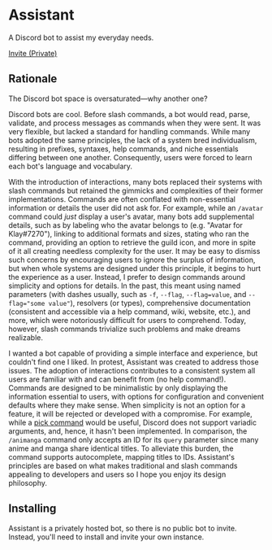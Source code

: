 # Assistant

A Discord bot to assist my everyday needs.

[Invite (Private)](https://discord.com/api/oauth2/authorize?client_id=856158596344709130&permissions=123904&scope=bot%20applications.commands)

## Rationale

The Discord bot space is oversaturated—why another one?

Discord bots are cool. Before slash commands, a bot would read, parse, validate, and process messages as commands when they were sent. It was very flexible, but lacked a standard for handling commands. While many bots adopted the same principles, the lack of a system bred individualism, resulting in prefixes, syntaxes, help commands, and niche essentials differing between one another. Consequently, users were forced to learn each bot's language and vocabulary.

With the introduction of interactions, many bots replaced their systems with slash commands but retained the gimmicks and complexities of their former implementations. Commands are often conflated with non-essential information or details the user did not ask for. For example, while an `/avatar` command could *just* display a user's avatar, many bots add supplemental details, such as by labeling who the avatar belongs to (e.g. "Avatar for Klay#7270"), linking to additional formats and sizes, stating who ran the command, providing an option to retrieve the guild icon, and more in spite of it all creating needless complexity for the user. It may be easy to dismiss such concerns by encouraging users to ignore the surplus of information, but when whole systems are designed under this principle, it begins to hurt the experience as a user. Instead, I prefer to design commands around simplicity and options for details. In the past, this meant using named parameters (with dashes usually, such as `-f`, `--flag`, `--flag=value`, and `--flag="some value"`), resolvers (or types), comprehensive documentation (consistent and accessible via a help command, wiki, website, etc.), and more, which were notoriously difficult for users to comprehend. Today, however, slash commands trivialize such problems and make dreams realizable.

I wanted a bot capable of providing a simple interface and experience, but couldn't find one I liked. In protest, Assistant was created to address those issues. The adoption of interactions contributes to a consistent system all users are familiar with and can benefit from (no help command!). Commands are designed to be minimalistic by only displaying the information essential to users, with options for configuration and convenient defaults where they make sense. When simplicity is not an option for a feature, it will be rejected or developed with a compromise. For example, while a [pick command](https://github.com/KyleErhabor/assistant/issues/17) would be useful, Discord does not support variadic arguments, and, hence, it hasn't been implemented. In comparison, the `/animanga` command only accepts an ID for its `query` parameter since many anime and manga share identical titles. To alleviate this burden, the command supports autocomplete, mapping titles to IDs. Assistant's principles are based on what makes traditional and slash commands appealing to developers and users so I hope you enjoy its design philosophy.

## Installing

Assistant is a privately hosted bot, so there is no public bot to invite. Instead, you'll need to install and invite your own instance.
